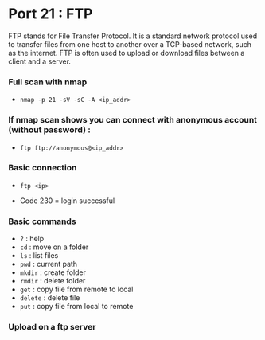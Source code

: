 # Port 21 : FTP

FTP stands for File Transfer Protocol. It is a standard network protocol used to transfer files from one host to another over a TCP-based network, such as the internet. FTP is often used to upload or download files between a client and a server.

### Full scan with nmap

- `nmap -p 21 -sV -sC -A <ip_addr>`

### If nmap scan shows you can connect with anonymous account (without password) :

- `ftp ftp://anonymous@<ip_addr>`

### Basic connection

- `ftp <ip>`

- Code 230 = login successful

### Basic commands
- `?` : help
- `cd` : move on a folder
- `ls` : list files
- `pwd` : current path
- `mkdir` : create folder
- `rmdir` : delete folder
- `get` : copy file from remote to local
- `delete` : delete file
- `put` : copy file from local to remote


### Upload on a ftp server

